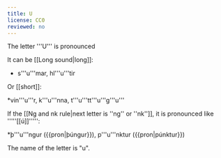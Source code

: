 ```yaml
---
title: U
license: CC0
reviewed: no
---
```


The letter '''U''' is pronounced <Audio src="-H8G.mp3" inline/>. This sound doesn't exist in English, but if you start with the '''''i''''' sound in ''k'''i'''d'' and then make your lips round, you will get the Icelandic '''''u'''''.

It can be [[Long sound|long]]:

* s'''u'''mar, hl'''u'''tir

Or [[short]]:

*vin'''u'''r, k'''u'''nna, t'''u'''tt'''u'''g'''u'''

If the [[Ng and nk rule|next letter is ''ng'' or ''nk'']], it is pronounced like '''''[[ú]]''''':

*þ'''u'''ngur ({{pron|þúngur}}), p'''u'''nktur ({{pron|púnktur}})

The name of the letter is "u".

